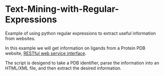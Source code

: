 # Text-Mining-with-Regular-Expressions
Example of using python regular expressions to extract useful information from websites.

In this example we will get information on ligands from a Protein PDB website, [RESTful web service interface](http://www.rcsb.org/pdb/software/rest.do).

The script is desigend to take a PDB identifier, parse the information into an HTML/XML file, and then extract the desired information.

